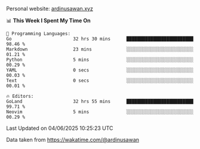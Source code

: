 Personal website: [ardinusawan.xyz](https://ardinusawan.xyz)

<!--START_SECTION:waka-->
📊 **This Week I Spent My Time On** 

```text
💬 Programming Languages: 
Go                       32 hrs 30 mins      █████████████████████████   98.46 % 
Markdown                 23 mins             ░░░░░░░░░░░░░░░░░░░░░░░░░   01.21 % 
Python                   5 mins              ░░░░░░░░░░░░░░░░░░░░░░░░░   00.29 % 
YAML                     0 secs              ░░░░░░░░░░░░░░░░░░░░░░░░░   00.03 % 
Text                     0 secs              ░░░░░░░░░░░░░░░░░░░░░░░░░   00.01 % 

🔥 Editors: 
GoLand                   32 hrs 55 mins      █████████████████████████   99.71 % 
Neovim                   5 mins              ░░░░░░░░░░░░░░░░░░░░░░░░░   00.29 % 
```


 Last Updated on 04/06/2025 10:25:23 UTC
<!--END_SECTION:waka-->
Data taken from https://wakatime.com/@ardinusawan
